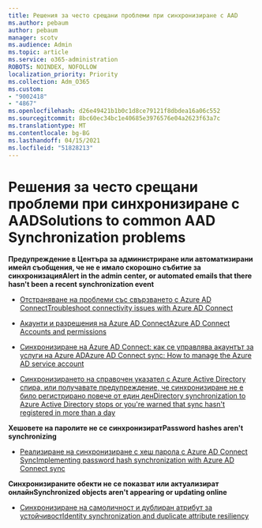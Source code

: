 ```yaml
---
title: Решения за често срещани проблеми при синхронизиране с AAD
ms.author: pebaum
author: pebaum
manager: scotv
ms.audience: Admin
ms.topic: article
ms.service: o365-administration
ROBOTS: NOINDEX, NOFOLLOW
localization_priority: Priority
ms.collection: Adm_O365
ms.custom:
- "9002418"
- "4867"
ms.openlocfilehash: d26e49421b1b0c1d8ce79121f8dbdea16a06c552
ms.sourcegitcommit: 8bc60ec34bc1e40685e3976576e04a2623f63a7c
ms.translationtype: MT
ms.contentlocale: bg-BG
ms.lasthandoff: 04/15/2021
ms.locfileid: "51828213"
---
```

# <a name="solutions-to-common-aad-synchronization-problems"></a><span data-ttu-id="32079-102">Решения за често срещани проблеми при синхронизиране с AAD</span><span class="sxs-lookup"><span data-stu-id="32079-102">Solutions to common AAD Synchronization problems</span></span>

<span data-ttu-id="32079-103">**Предупреждение в Центъра за администриране или автоматизирани имейл съобщения, че не е имало скорошно събитие за синхронизация**</span><span class="sxs-lookup"><span data-stu-id="32079-103">**Alert in the admin center, or automated emails that there hasn't been a recent synchronization event**</span></span>

- [<span data-ttu-id="32079-104">Отстраняване на проблеми със свързването с Azure AD Connect</span><span class="sxs-lookup"><span data-stu-id="32079-104">Troubleshoot connectivity issues with Azure AD Connect</span></span>](https://docs.microsoft.com/azure/active-directory/hybrid/tshoot-connect-connectivity)

- [<span data-ttu-id="32079-105">Акаунти и разрешения на Azure AD Connect</span><span class="sxs-lookup"><span data-stu-id="32079-105">Azure AD Connect Accounts and permissions</span></span>](https://go.microsoft.com/fwlink/p/?LinkId=820598)

- [<span data-ttu-id="32079-106">Синхронизиране на Azure AD Connect: как се управлява акаунтът за услуги на Azure AD</span><span class="sxs-lookup"><span data-stu-id="32079-106">Azure AD Connect sync: How to manage the Azure AD service account</span></span>](https://docs.microsoft.com/azure/active-directory/hybrid/how-to-connect-azureadaccount)

- [<span data-ttu-id="32079-107">Синхронизирането на справочен указател с Azure Active Directory спира, или получавате предупреждение, че синхронизиране не е било регистрирано повече от един ден</span><span class="sxs-lookup"><span data-stu-id="32079-107">Directory synchronization to Azure Active Directory stops or you're warned that sync hasn't registered in more than a day</span></span>](https://support.microsoft.com/help/2882421/directory-synchronization-to-azure-active-directory-stops-or-you-re-warned-that-sync-hasn-t-registered-in-more-than-a-day)
 
<span data-ttu-id="32079-108">**Хешовете на паролите не се синхронизират**</span><span class="sxs-lookup"><span data-stu-id="32079-108">**Password hashes aren't synchronizing**</span></span>

- [<span data-ttu-id="32079-109">Реализиране на синхронизиране с хеш парола с Azure AD Connect Sync</span><span class="sxs-lookup"><span data-stu-id="32079-109">Implementing password hash synchronization with Azure AD Connect sync</span></span>](https://docs.microsoft.com/azure/active-directory/hybrid/how-to-connect-password-hash-synchronization)

<span data-ttu-id="32079-110">**Синхронизираните обекти не се показват или актуализират онлайн**</span><span class="sxs-lookup"><span data-stu-id="32079-110">**Synchronized objects aren't appearing or updating online**</span></span>

- [<span data-ttu-id="32079-111">Синхронизиране на самоличност и дублиран атрибут за устойчивост</span><span class="sxs-lookup"><span data-stu-id="32079-111">Identity synchronization and duplicate attribute resiliency</span></span>](https://docs.microsoft.com/azure/active-directory/hybrid/how-to-connect-syncservice-duplicate-attribute-resiliency)
